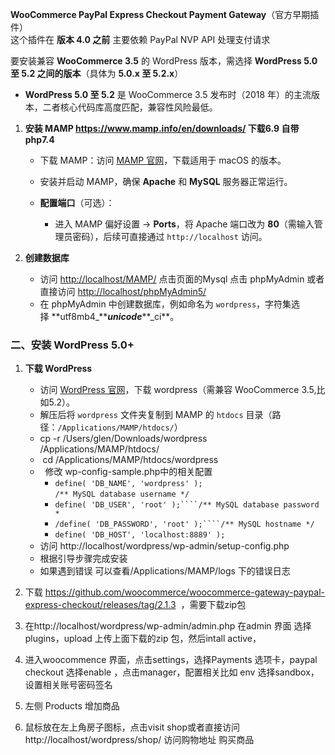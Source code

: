 **WooCommerce PayPal Express Checkout Payment Gateway**（官方早期插件）\
这个插件在 **版本 4.0 之前** 主要依赖 PayPal NVP API 处理支付请求

要安装兼容 **WooCommerce 3.5** 的 WordPress 版本，需选择 **WordPress 5.0 至 5.2 之间的版本**（具体为 **5.0.x 至 5.2.x**）

*   **WordPress 5.0 至 5.2** 是 WooCommerce 3.5 发布时（2018 年）的主流版本，二者核心代码库高度匹配，兼容性风险最低。

1.  **安装 MAMP <https://www.mamp.info/en/downloads/> 下载6.9 自带php7.4**

    *   下载 MAMP：访问 [MAMP 官网](https://www.mamp.info/)，下载适用于 macOS 的版本。
    *   安装并启动 MAMP，确保 **Apache** 和 **MySQL** 服务器正常运行。
    *   **配置端口**（可选）：

        *   进入 MAMP 偏好设置 → **Ports**，将 Apache 端口改为 **80**（需输入管理员密码），后续可直接通过 `http://localhost` 访问。
2.  **创建数据库**

    *   访问 <http://localhost/MAMP/> 点击页面的Mysql 点击 phpMyAdmin 或者直接访问 <http://localhost/phpMyAdmin5/>
    *   在 phpMyAdmin 中创建数据库，例如命名为 `wordpress`，字符集选择 **utf8mb4\_*****unicode***\*\*\_ci\*\*。

### 二、安装 WordPress 5.0+

1.  **下载 WordPress**

    *   访问 [WordPress 官网](https://wordpress.org/)，下载 wordpress（需兼容 WooCommerce 3.5,比如5.2）。
    *   解压后将 `wordpress` 文件夹复制到 MAMP 的 `htdocs` 目录（路径：`/Applications/MAMP/htdocs/`）
    *   &#x20;    cp -r /Users/glen/Downloads/wordpress /Applications/MAMP/htdocs/
    *   &#x20;     cd /Applications/MAMP/htdocs/wordpress 
    *         修改 wp-config-sample.php中的相关配置
        *   `define( 'DB_NAME', 'wordpress' );`\
            `/** MySQL database username */`
        *   `define( 'DB_USER', 'root' );````/** MySQL database password *`
        *   `/define( 'DB_PASSWORD', 'root' );````/** MySQL hostname */`
        *   `define( 'DB_HOST', 'localhost:8889' );`
    *   访问 http\://localhost/wordpress/wp-admin/setup-config.php
    *   根据引导步骤完成安装
    *   如果遇到错误 可以查看/Applications/MAMP/logs 下的错误日志
2.  下载 <https://github.com/woocommerce/woocommerce-gateway-paypal-express-checkout/releases/tag/2.1.3>  ，需要下载zip包
3.  在http\://localhost/wordpress/wp-admin/admin.php 在admin 界面 选择plugins，upload 上传上面下载的zip 包，然后intall active，
4.  进入woocommence 界面，点击settings，选择Payments 选项卡，paypal checkout 选择enable ，点击manager，配置相关比如 env 选择sandbox，设置相关账号密码签名
5.  左侧 Products 增加商品 

6. 鼠标放在左上角房子图标，点击visit shop或者直接访问 http\://localhost/wordpress/shop/ 访问购物地址 购买商品
